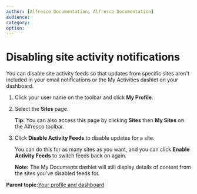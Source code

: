 ```yaml
---
author: [Alfresco Documentation, Alfresco Documentation]
audience: 
category: 
option: 
---
```


# Disabling site activity notifications

You can disable site activity feeds so that updates from specific sites aren't included in your email notifications or the My Activities dashlet on your dashboard.

1.  Click your user name on the toolbar and click **My Profile**.

2.  Select the **Sites** page.

    **Tip:** You can also access this page by clicking **Sites** then **My Sites** on the Alfresco toolbar.

3.  Click **Disable Activity Feeds** to disable updates for a site.

    You can do this for as many sites as you want, and you can click **Enable Activity Feeds** to switch feeds back on again.

    **Note:** The My Documents dashlet will still display details of content from the sites you've disabled feeds for.


**Parent topic:**[Your profile and dashboard](../concepts/your-space-intro.md)

